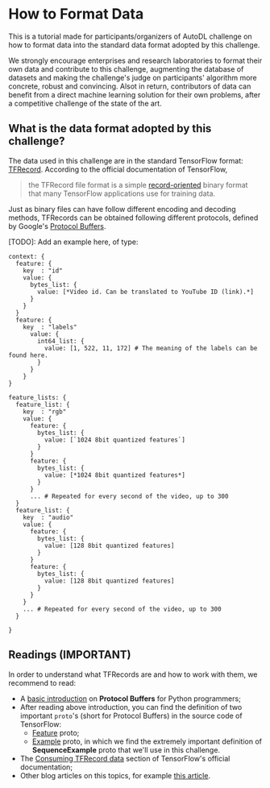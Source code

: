 How to Format Data
========

This is a tutorial made for participants/organizers of AutoDL challenge on how to format data into the standard data format adopted by this challenge.

We strongly encourage enterprises and research laboratories to format their own data and contribute to this challenge, augmenting the database of datasets and making the challenge's judge on participants' algorithm more concrete, robust and convincing. Alsot in return, contributors of data can benefit from a direct machine learning solution for their own problems, after a competitive challenge of the state of the art. 

## What is the data format adopted by this challenge?

The data used in this challenge are in the standard TensorFlow format: [TFRecord](https://www.tensorflow.org/programmers_guide/datasets#consuming_tfrecord_data). According to the official documentation of TensorFlow,
> the TFRecord file format is a simple [record-oriented](https://en.wikipedia.org/wiki/Record-oriented_filesystem) binary format that many TensorFlow applications use for training data.

Just as binary files can have follow different encoding and decoding methods, TFRecords can be obtained following different protocols, defined by Google's [Protocol Buffers](https://developers.google.com/protocol-buffers/).

[TODO]: Add an example here, of type:
```
context: {
  feature: {
    key  : "id"
    value: {
      bytes_list: {
        value: [*Video id. Can be translated to YouTube ID (link).*]
      }
    }
  }
  feature: {
    key  : "labels"
      value: {
        int64_list: {
          value: [1, 522, 11, 172] # The meaning of the labels can be found here.
        }
      }
    }
}

feature_lists: {
  feature_list: {
    key  : "rgb"
    value: {
      feature: {
        bytes_list: {
          value: [`1024 8bit quantized features`]
        }
      }
      feature: {
        bytes_list: {
          value: [*1024 8bit quantized features*]
        }
      }
      ... # Repeated for every second of the video, up to 300
  }
  feature_list: {
    key  : "audio"
    value: {
      feature: {
        bytes_list: {
          value: [128 8bit quantized features]
        }
      }
      feature: {
        bytes_list: {
          value: [128 8bit quantized features]
        }
      }
    }
    ... # Repeated for every second of the video, up to 300
  }

}
```


## Readings (IMPORTANT)
In order to understand what TFRecords are and how to work with them, we recommend to read:
- A [basic introduction](https://developers.google.com/protocol-buffers/docs/pythontutorial) on **Protocol Buffers** for Python programmers;
- After reading above introduction, you can find the definition of two important `proto`'s (short for Protocol Buffers) in the source code of TensorFlow:
  - [Feature](https://github.com/tensorflow/tensorflow/blob/r1.7/tensorflow/core/example/feature.proto) proto;
  - [Example](https://github.com/tensorflow/tensorflow/blob/r1.7/tensorflow/core/example/example.proto) proto, in which we find the extremely important definition of **SequenceExample** proto that we'll use in this challenge.
- The [Consuming TFRecord data](https://www.tensorflow.org/programmers_guide/datasets#consuming_tfrecord_data) section of TensorFlow's official documentation;
- Other blog articles on this topics, for example [this article](https://planspace.org/20170323-tfrecords_for_humans/).

